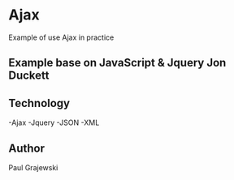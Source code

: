 # Ajax
Example of use Ajax in practice

## Example base on JavaScript & Jquery Jon Duckett

## Technology
-Ajax
-Jquery
-JSON
-XML

## Author
Paul Grajewski


